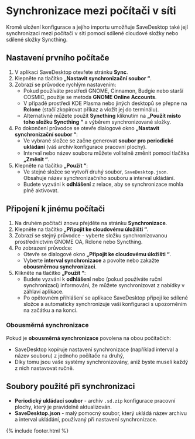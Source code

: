 # Synchronizace mezi počítači v síti

Kromě uložení konfigurace a jejího importu umožňuje SaveDesktop také její synchronizaci mezi počítači v síti pomocí sdílené cloudové složky nebo sdílené složky Syncthing.

## Nastavení prvního počítače
1. V aplikaci SaveDesktop otevřete stránku **Sync**.
2. Klepněte na tlačítko **„Nastavit synchronizační soubor “**.
3. Zobrazí se průvodce rychlým nastavením:
   * Pokud používáte prostředí GNOME, Cinnamon, Budgie nebo starší COSMIC, použije se metoda **GNOME Online Accounts**.
   * V případě prostředí KDE Plasma nebo jiných desktopů se přepne na **Rclone** (stačí zkopírovat příkaz a vložit jej do terminálu).
   * Alternativně můžete použít **Syncthing** kliknutím na **„Použít místo toho složku Syncthing “** a výběrem synchronizované složky.
4. Po dokončení průvodce se otevře dialogové okno **„Nastavit synchronizační soubor “**:
   * Ve vybrané složce se začne generovat **soubor pro periodické ukládání** (váš archív konfigurace pracovní plochy).
   * Interval nebo název souboru můžete volitelně změnit pomocí tlačítka **„Změnit “**.
5. Klepněte na tlačítko **„Použít “**:
   * Ve stejné složce se vytvoří druhý soubor, `SaveDesktop.json`. Obsahuje název synchronizačního souboru a interval ukládání.
   * Budete vyzváni k **odhlášení** z relace, aby se synchronizace mohla plně aktivovat.

## Připojení k jinému počítači
1. Na druhém počítači znovu přejděte na stránku **Synchronizace**.
2. Klepněte na tlačítko **„Připojit ke cloudovému úložišti “**.
3. Zobrazí se stejný průvodce - vyberte složku synchronizovanou prostřednictvím GNOME OA, Rclone nebo Syncthing.
4. Po zobrazení průvodce:
   * Otevře se dialogové okno **„Připojit ke cloudovému úložišti “**.
   * Vyberte **interval synchronizace** a povolte nebo zakažte **obousměrnou synchronizaci**.
5. Klikněte na tlačítko **„Použít “**:
   * Budete vyzváni k **odhlášení** nebo (pokud používáte ruční synchronizaci) informováni, že můžete synchronizovat z nabídky v záhlaví aplikace.
   * Po opětovném přihlášení se aplikace SaveDesktop připojí ke sdílené složce a automaticky synchronizuje vaši konfiguraci s upozorněním na začátku a na konci.

### Obousměrná synchronizace
Pokud je **obousměrná synchronizace** povolena na obou počítačích:
* SaveDesktop kopíruje nastavení synchronizace (například interval a název souboru) z jednoho počítače na druhý,
* Díky tomu jsou vaše systémy synchronizovány, aniž byste museli každý z nich nastavovat ručně.

## Soubory použité při synchronizaci
* **Periodický ukládací soubor** - archiv `.sd.zip` konfigurace pracovní plochy, který je pravidelně aktualizován.
* **SaveDesktop.json** - malý pomocný soubor, který ukládá název archivu a interval ukládání, používaný při nastavení synchronizace.

{% include footer.html %}